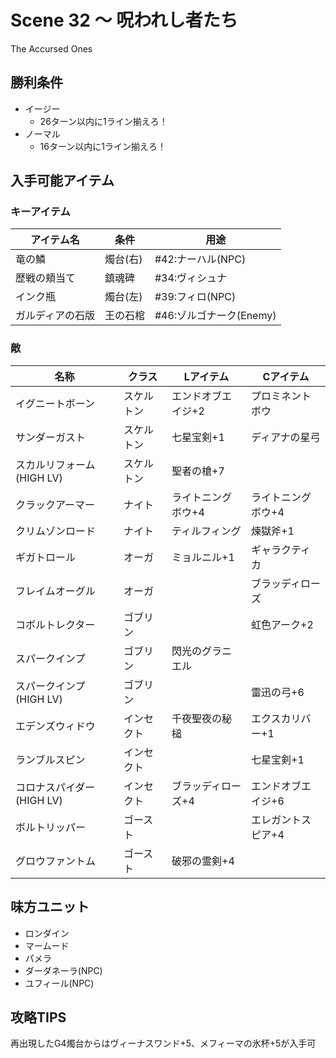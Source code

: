 # Scene 32 ～ 呪われし者たち  

The Accursed Ones

## 勝利条件 

- イージー
  - 26ターン以内に1ライン揃えろ！
- ノーマル
  - 16ターン以内に1ライン揃えろ！

## 入手可能アイテム 

### キーアイテム

|アイテム名|条件|用途|
|---|---|---|
|竜の鱗|燭台(右)|#42:ナーハル(NPC)|
|歴戦の頬当て|鎮魂碑|#34:ヴィシュナ|
|インク瓶|燭台(左)|#39:フィロ(NPC)|
|ガルディアの石版|王の石棺|#46:ゾルゴナーク(Enemy)|

### 敵

|名称|クラス|Lアイテム|Cアイテム|
|---|---|---|---|
|イグニートボーン|スケルトン|エンドオブエイジ+2|プロミネントボウ|
|サンダーガスト|スケルトン|七星宝剣+1|ディアナの星弓|
|スカルリフォーム(HIGH LV)|スケルトン|聖者の槍+7||
|クラックアーマー|ナイト|ライトニングボウ+4|ライトニングボウ+4|
|クリムゾンロード|ナイト|ティルフィング|煉獄斧+1|
|ギガトロール|オーガ|ミョルニル+1|ギャラクティカ|
|フレイムオーグル|オーガ||ブラッディローズ|
|コボルトレクター|ゴブリン||虹色アーク+2|
|スパークインプ|ゴブリン|閃光のグラニエル||
|スパークインプ(HIGH LV)|ゴブリン||雷迅の弓+6|
|エデンズウィドウ|インセクト|千夜聖夜の秘槌|エクスカリバー+1|
|ランブルスピン|インセクト||七星宝剣+1|
|コロナスパイダー(HIGH LV)|インセクト|ブラッディローズ+4|エンドオブエイジ+6|
|ボルトリッパー|ゴースト||エレガントスピア+4|
|グロウファントム|ゴースト|破邪の霊剣+4||

## 味方ユニット 

- ロンダイン
- マームード
- パメラ
- ダーダネーラ(NPC)
- ユフィール(NPC)

## 攻略TIPS 

再出現したG4燭台からはヴィーナスワンド+5、メフィーマの氷杯+5が入手可

